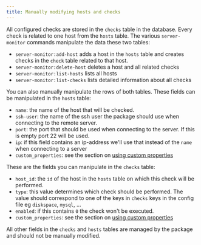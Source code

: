 ```yaml
---
title: Manually modifying hosts and checks
---
```


All configured checks are stored in the `checks` table in the database. Every check is related to one host from the `hosts` table.  The various `server-monitor` commands manipulate the data these two tables:
 
 - `server-monitor:add-host` adds a host in the `hosts` table and creates checks in the `check` table related to that host.
 - `server-monitor:delete-host` deletes a host and all related checks
 - `server-monitor:list-hosts` lists all hosts
 - `server-monitor:list-checks` lists detailed information about all checks
 
You can also manually manipulate the rows of both tables. These fields can be manipulated in the `hosts` table:

- `name`: the name of the host that will be checked.
- `ssh-user`: the name of the ssh user the package should use when connecting to the remote server.
- `port`: the port that should be used when connecting to the server. If this is empty port 22 will be used.
- `ip`: if this field contains an ip-address we'll use that instead of the `name` when connecting to a server
- `custom_properties`: see the section on [using custom properties](https://docs.spatie.be/laravel-server-monitor/v1/monitoring-basics/writing-your-own-checks#using-custom-properties)
 
These are the fields you can manipulate in the `checks` table: 

- `host_id`: the `id` of the host in the `hosts` table on which this check will be performed.
- `type`: this value determines which check should be performed. The value should correspond to one of the keys in `checks` keys in the config file eg `diskspace`, `mysql`, ...
- `enabled`: if this contains `0` the check won't be executed.
- `custom_properties`: see the section on [using custom properties](https://docs.spatie.be/laravel-server-monitor/v1/monitoring-basics/writing-your-own-checks#using-custom-properties)
   
 All other fields in the `checks` and `hosts` tables are managed by the package and should not be manually modified.
 
